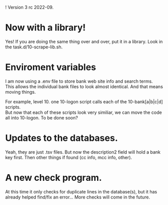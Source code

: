 ! Version 3 rc 2022-09.

# Now with a library!

  Yes!  If you are doing the same thing over and over, put it in a library.  Look in the task.d/10-scrape-lib.sh.
  
# Enviroment variables

  I am now using a .env file to store bank web site info and search terms.  
  This allows the individual bank files to look almost identical.  And that means moving things.  
  
  For example, level 10.  one 10-logon script calls each of the 10-bank[a|b|c|d] scripts.  
  But now that each of these scripts look very similiar, we can move the code all into 10-logon.
  To be done soon?
  
# Updates to the databases.

  Yeah, they are just .tsv files.  But now the description2 field will hold a bank key first. 
  Then other things if found (cc info, mcc info, other).
  
# A new check program.

  At this time it only checks for duplicate lines in the database(s), 
  but it has already helped find/fix an error...  More checks will come in the future.
  
